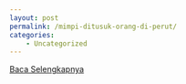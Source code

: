 ```yaml
---
layout: post
permalink: /mimpi-ditusuk-orang-di-perut/
categories:
    - Uncategorized
---
```


[Baca Selengkapnya](/07)